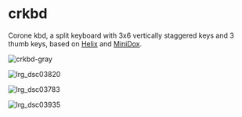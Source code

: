 # crkbd
Corone kbd, a split keyboard with 3x6 vertically staggered keys and 3 thumb keys, based on [Helix](https://github.com/MakotoKurauchi/helix) and [MiniDox](https://github.com/That-Canadian/MiniDox_PCB).

![crkbd-gray](https://user-images.githubusercontent.com/736191/40575636-6fba63a4-6123-11e8-9ca0-3f990f1f9f4c.jpg)

![lrg_dsc03820](https://user-images.githubusercontent.com/736191/40575700-c5eb12d6-6124-11e8-804c-c07edcb61fcc.jpg)

![lrg_dsc03783](https://user-images.githubusercontent.com/736191/40575699-c5c4939a-6124-11e8-8ee0-a5eff542f316.jpg)

![lrg_dsc03935](https://user-images.githubusercontent.com/736191/40887871-0eead5dc-678a-11e8-9518-e3ad9e5d2bac.png)
